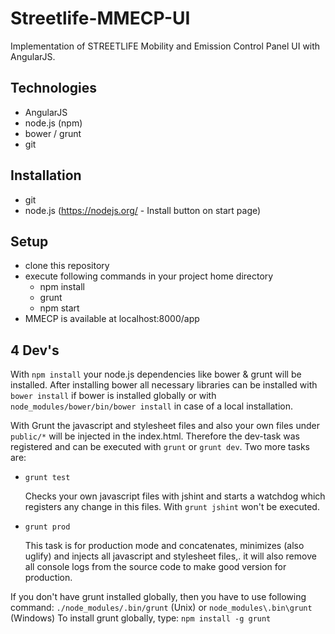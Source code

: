 # Streetlife-MMECP-UI #

Implementation of STREETLIFE Mobility and Emission Control Panel UI with AngularJS.

## Technologies ##

* AngularJS
* node.js (npm)
* bower / grunt
* git

## Installation ##

*   git
*   node.js (https://nodejs.org/ - Install button on start page)


## Setup ##

*   clone this repository
*   execute following commands in your project home directory
    *   npm install
    *   grunt
    *   npm start
*   MMECP is available at localhost:8000/app

## 4 Dev's ##

With `npm install` your node.js dependencies like bower & grunt will be installed. After installing bower all necessary libraries can be installed with `bower install` if bower is installed
globally or with `node_modules/bower/bin/bower install` in case of a local installation.

With Grunt the javascript and stylesheet files and also your own files under `public/*` will be injected in the
index.html. Therefore the dev-task was registered and can be executed with `grunt` or `grunt dev`. Two more tasks are:

*   `grunt test`

    Checks your own javascript files with jshint and starts a watchdog which registers any change in this files. With
`grunt jshint` won't be executed.

*   `grunt prod`

    This task is for production mode and concatenates, minimizes (also uglify) and injects all javascript
and stylesheet files,. it will also remove all console logs from the source code to make good version for production.

If you don't have grunt installed globally, then you have to use following command: `./node_modules/.bin/grunt` (Unix)
or `node_modules\.bin\grunt` (Windows)
To install grunt globally, type: `npm install -g grunt`
